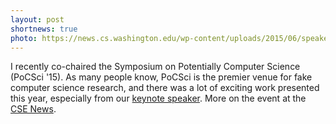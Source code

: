 ```yaml
---
layout: post
shortnews: true
photo: https://news.cs.washington.edu/wp-content/uploads/2015/06/speaker.jpg
---
```


I recently co-chaired the Symposium on Potentially Computer Science
(PoCSci '15). As many people know, PoCSci is the premier venue for
fake computer science research, and there was a lot of exciting work
presented this year, especially from our
[keynote speaker](http://pdos.csail.mit.edu/~strib/). More on the
event at the
[CSE News](https://news.cs.washington.edu/2015/06/05/15th-annual-uw-cse-symposium-on-potentially-computer-science-pocsci-15/).
